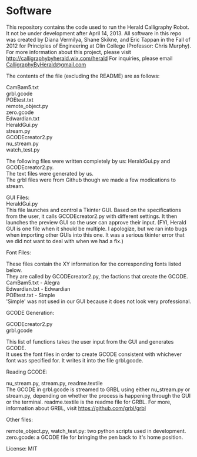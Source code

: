 Software
====

This repository contains the code used to run the Herald Calligraphy Robot.
It not be under development after April 14, 2013.
All software in this repo was created by Diana Vermilya, Shane Skikne, and Eric Tappan in the Fall of 2012 for 
Principles of Engineering at Olin College (Professor: Chris Murphy).
For more information about this project, please visit http://calligraphybyherald.wix.com/herald
For inquiries, please email CalligraphyByHerald@gmail.com


The contents of the file (excluding the README) are as follows:   

CamBam5.txt   
grbl.gcode   
POEtest.txt  
remote_object.py   
zero.gcode   
Edwardian.txt  
HeraldGui.py  
stream.py   
GCODEcreator2.py  
nu_stream.py   
watch_test.py   

The following files were written completely by us: HeraldGui.py and GCODEcreator2.py.   
The text files were generated by us.    
The grbl files were from Github though we made a few modications to stream.   

GUI Files:   
HeraldGui.py   
This file launches and control a Tkinter GUI.  Based on the specifications from the user,
it calls GCODEcreator2.py with different settings. It then launches the preview GUI so the user can approve their input.
(FYI, Herald GUI is one file when it should be multiple. I apologize, but we ran into bugs when importing other GUIs into this one.
It was a serious tkinter error that we did not want to deal with when we had a fix.)


Font Files:   

These files contain the XY information for the corresponding fonts listed below.   
They are called by GCODEcreator2.py, the factions that create the GCODE.   
CamBam5.txt - Alegra   
Edwardian.txt - Edwardian   
POEtest.txt - Simple   
'Simple' was not used in our GUI because it does not look very professional.   

GCODE Generation:   

GCODEcreator2.py   
grbl.gcode   

This list of functions takes the user input from the GUI and generates GCODE.   
It uses the font files in order to create GCODE consistent with whichever
  font was specified for.
It writes it into the file grbl.gcode.   

Reading GCODE:   

nu_stream.py, stream.py, readme.textile   
The GCODE in grbl.gcode is streamed to GRBL using either nu_stream.py or stream.py,
depending on whether the process is happening through the GUI or the terminal.
readme.textile is the readme file for GRBL.  For more, information about GRBL,
visit https://github.com/grbl/grbl   

Other files:   

remote_object.py, watch_test.py: two python scripts used in development.
zero.gcode: a GCODE file for bringing the pen back to it's home position.   


License: MIT   
